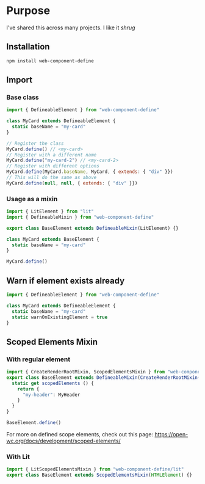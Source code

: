 # Purpose

I've shared this across many projects. I like it *shrug*

## Installation

```bash
npm install web-component-define
```

## Import

### Base class

```js
import { DefineableElement } from "web-component-define"

class MyCard extends DefineableElement {
  static baseName = "my-card"
}

// Register the class
MyCard.define() // <my-card>
// Register with a different name
MyCard.define("my-card-2") // <my-card-2>
// Register with different options
MyCard.define(MyCard.baseName, MyCard, { extends: { "div" }})
// This will do the same as above
MyCard.define(null, null, { extends: { "div" }})
```

### Usage as a mixin

```js
import { LitElement } from "lit"
import { DefineableMixin } from "web-component-define"

export class BaseElement extends DefineableMixin(LitElement) {}

class MyCard extends BaseElement {
  static baseName = "my-card"
}

MyCard.define()
```

## Warn if element exists already

```js
import { DefineableElement } from "web-component-define"

class MyCard extends DefineableElement {
  static baseName = "my-card"
  static warnOnExistingElement = true
}
```

## Scoped Elements Mixin

### With regular element

```js
import { CreateRenderRootMixin, ScopedElementsMixin } from "web-component-define"
export class BaseElement extends DefineableMixin(CreateRenderRootMixin(ScopedElementsMixin(HTMLElement))) {
  static get scopedElements () {
    return {
      "my-header": MyHeader
    }
  }
}

BaseElement.define()
```

For more on defined scope elements, check out this page: <https://open-wc.org/docs/development/scoped-elements/>

### With Lit

```js
import { LitScopedElementsMixin } from "web-component-define/lit"
export class BaseElement extends ScopedElementsMixin(HTMLElement) {}
```

